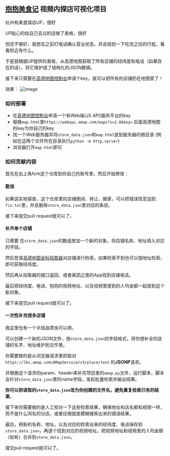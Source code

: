 ## [抱抱美食记](https://space.bilibili.com/3494372146416178/) 视频内探店可视化项目

杭州有美食探店UP，很好

UP贴心的给自己去过的店做了表格，很好

但还不够好，我想去之前打电话确认营业状态，并且规划一下吃完之后的行程，看看附近有什么。

于是我根据UP提供的表格，从高德地图获取了所有店铺的经纬度和电话（如果存在的话），将它维护成了结构化的JSON数据。

接下来只需要在[高德地图控制台](https://console.amap.com/dev/index)申请个key，就可以把所有的店铺扔在地图里了！

效果：
![image](https://github.com/user-attachments/assets/05d1fa55-9eb3-4951-bde4-6439a313b337)

### 如何部署
- 在[高德地图控制台](https://console.amap.com/dev/index)申请一个有Web端(JS API)服务平台的key
- 替换`map.html`里`https://webapi.amap.com/maps?v=2.0&key=` 后面高德地图的key为你自己的key
- 找一个Web服务器并将`store_data.json`和`map.html`放到服务器的根目录 (例如在这两个文件所在目录执行`python -m http.server`)
- 浏览器打开`map.html`即可

### 如何贡献内容
首先在右上角fork这个仓库到你自己的账号里，然后开始修改：

#### 勘误
如果说实地探查，这个仓库里的店铺倒闭、转让、搬家，可以把错误信息加到`fix.txt`里，并且删掉`store_data.json`里对应的条目。

接下来提交pull request就可以了。

#### 补齐单个店铺
只需要 在`store_data.json`的数组里加一个新的对象，将店铺名称、地址填入对应的字段。

然后登录[高德地图坐标拾取器](https://lbs.amap.com/tools/picker)对店铺进行检索，如果检索不到也可以按地址检索，即可获取经纬度。

然后再从拾取器的接口返回、或者美团之类的App找到店铺电话。

最后把经纬度、电话、抱抱的视频地址、以及视频里提到的人均金额一起放到这个新对象。

接下来提交pull request就可以了。

#### 一次性补充很多店铺

我这里也有一个半成品爬虫可以用。

可以创建一个新的JSON文件，按`store_data.json`的字段格式，将你想补全的店铺的名字、地址维护到文件里。

你需要做的是从浏览器请求里抓取对`https://lbs.amap.com/AMapService/v3/place/text` 的**JSONP**请求。

并根据这个请求的param、header来补完项目里的`amap.py`文件，运行脚本，脚本会针对`store_data.json`里的name字段，发起批量检索并输出结果。

**你可以把读取的`store_data.json`改为你创建的文件名，避免重复检索已有的结果**。

接下来你需要做的是人工校对一下这些检索结果，确保地址和店名都和视频一样，而不是什么同名的分店，或者压根就是模糊搜索出来的错误结果。

最后，把新的名称、地址，以及对应的检索出来的经纬度、电话保存到`store_data.json`，再逐个找到对应的视频地址，把视频地址和视频里的人均金额（如有）合并到`store_data.json`。

提交pull request就可以了。



